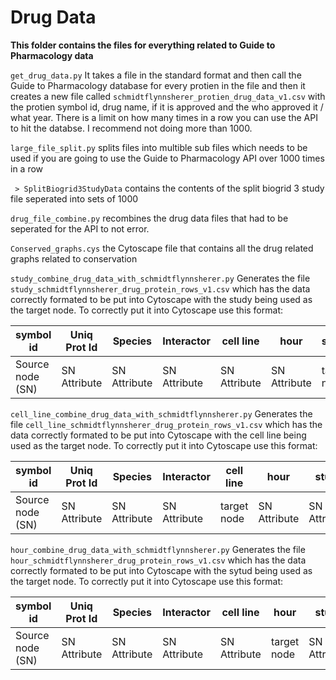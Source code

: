 # Drug Data
**This folder contains the files for everything related to Guide to Pharmacology data**


`get_drug_data.py` It takes a file in the standard format and then call the Guide to Pharmacology database for every protien in the file and then it creates a new file called `schmidtflynnsherer_protien_drug_data_v1.csv` with the protien symbol id, drug name, if it is approved and the who approved it / what year. There is a limit on how many times in a row you can use the API to hit the databse. I recommend not doing more than 1000. 

`large_file_split.py` splits files into multible sub files which needs to be used if you are going to use the Guide to Pharmacology API over 1000 times in a row

` > SplitBiogrid3StudyData` contains the contents of the split biogrid 3 study file seperated into sets of 1000

`drug_file_combine.py` recombines the drug data files that had to be seperated for the API to not error.

`Conserved_graphs.cys` the Cytoscape file that contains all the drug related graphs related to conservation

`study_combine_drug_data_with_schmidtflynnsherer.py` Generates the file `study_schmidtflynnsherer_drug_protein_rows_v1.csv` which has the data correctly formated to be put into Cytoscape with the study being used as the target node. To correctly put it into Cytoscape use this format:

| symbol id | Uniq Prot Id | Species | Interactor | cell line | hour | study | interaction type | drug approved |
| ----- | ----- | ----- | ------ | ------ | --- | ------ | ------- | ----- |
| Source node (SN)| SN Attribute  |SN Attribute | SN Attribute | SN Attribute | SN Attribute | target node |SN Attribute |interaction type |


`cell_line_combine_drug_data_with_schmidtflynnsherer.py` Generates the file `cell_line_schmidtflynnsherer_drug_protein_rows_v1.csv` which has the data correctly formated to be put into Cytoscape with the cell line being used as the target node. To correctly put it into Cytoscape use this format:

| symbol id | Uniq Prot Id | Species | Interactor | cell line | hour | study | interaction type | drug approved |
| ----- | ----- | ----- | ------ | ------ | --- | ------ | ------- | ----- |
| Source node (SN)| SN Attribute  |SN Attribute | SN Attribute | target node| SN Attribute | SN Attribute |SN Attribute |interaction type |


`hour_combine_drug_data_with_schmidtflynnsherer.py` Generates the file `hour_schmidtflynnsherer_drug_protein_rows_v1.csv` which has the data correctly formated to be put into Cytoscape with the sytud being used as the target node. To correctly put it into Cytoscape use this format:

| symbol id | Uniq Prot Id | Species | Interactor | cell line | hour | study | interaction type | drug approved |
| ----- | ----- | ----- | ------ | ------ | --- | ------ | ------- | ----- |
| Source node (SN)| SN Attribute  |SN Attribute | SN Attribute | SN Attribute| target node | SN Attribute |SN Attribute |interaction type |
